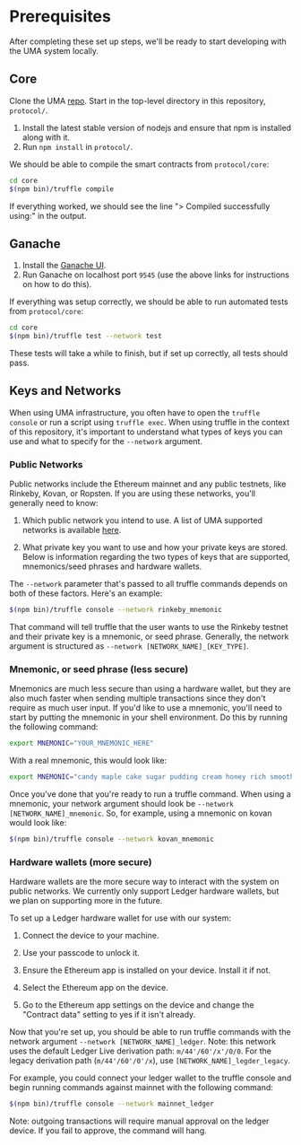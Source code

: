 # Prerequisites

After completing these set up steps, we'll be ready to start developing with the UMA system locally. 

## Core

Clone the UMA [repo](https://github.com/UMAprotocol/protocol). Start in the top-level directory in this repository, `protocol/`.

1. Install the latest stable version of nodejs and ensure that npm is installed along with it.
2. Run `npm install` in `protocol/`.

We should be able to compile the smart contracts from `protocol/core`:

```bash
cd core
$(npm bin)/truffle compile
```

If everything worked, we should see the line "> Compiled successfully using:" in the output.

## Ganache

1. Install the [Ganache UI](https://truffleframework.com/ganache).
2. Run Ganache on localhost port `9545` (use the above links for instructions on how to do this).

If everything was setup correctly, we should be able to run automated tests from `protocol/core`:

```bash
cd core
$(npm bin)/truffle test --network test
```

These tests will take a while to finish, but if set up correctly, all tests should pass.

## Keys and Networks

When using UMA infrastructure, you often have to open the `truffle console` or run a script using `truffle exec`. When
using truffle in the context of this repository, it's important to understand what types of keys you can use and what
to specify for the `--network` argument.

### Public Networks

Public networks include the Ethereum mainnet and any public testnets, like Rinkeby, Kovan, or Ropsten. If you are using
these networks, you'll generally need to know:

1. Which public network you intend to use. 
A list of UMA supported networks is available [here](https://github.com/UMAprotocol/protocol/blob/master/common/PublicNetworks.js). 

2. What private key you want to use and how your private keys are stored. 
Below is information regarding the two types of keys that are supported, mnemonics/seed phrases and hardware wallets.

The `--network` parameter that's passed to all truffle commands depends on both of these factors. Here's an example:

```bash
$(npm bin)/truffle console --network rinkeby_mnemonic
```

That command will tell truffle that the user wants to use the Rinkeby testnet and their private key is a mnemonic, or
seed phrase. Generally, the network argument is structured as `--network [NETWORK_NAME]_[KEY_TYPE]`. 

### Mnemonic, or seed phrase (less secure)

Mnemonics are much less secure than using a hardware wallet, but they are also much faster when sending multiple
transactions since they don't require as much user input. If you'd like to use a mnemonic, you'll need to start by
putting the mnemonic in your shell environment. Do this by running the following command:

```bash
export MNEMONIC="YOUR_MNEMONIC_HERE"
```

With a real mnemonic, this would look like:
```bash
export MNEMONIC="candy maple cake sugar pudding cream honey rich smooth crumble sweet treat"
```

Once you've done that you're ready to run a truffle command. When using a mnemonic, your network argument should look
be `--network [NETWORK_NAME]_mnemonic`. So, for example, using a mnemonic on kovan would look like:
```bash
$(npm bin)/truffle console --network kovan_mnemonic
```

### Hardware wallets (more secure)

Hardware wallets are the more secure way to interact with the system on public networks. We currently only support
Ledger hardware wallets, but we plan on supporting more in the future.

To set up a Ledger hardware wallet for use with our system:

1. Connect the device to your machine.

2. Use your passcode to unlock it.

3. Ensure the Ethereum app is installed on your device. Install it if not.

4. Select the Ethereum app on the device.

5. Go to the Ethereum app settings on the device and change the "Contract data" setting to yes if it isn't already.

Now that you're set up, you should be able to run truffle commands with the network argument
`--network [NETWORK_NAME]_ledger`. Note: this network uses the default Ledger Live derivation path: `m/44'/60'/x'/0/0`. 
For the legacy derivation path (`m/44'/60'/0'/x`), use `[NETWORK_NAME]_legder_legacy`.

For example, you could connect your ledger wallet to the truffle console and begin running commands against mainnet
with the following command:

```bash
$(npm bin)/truffle console --network mainnet_ledger
```

Note: outgoing transactions will require manual approval on the ledger device. If you fail to approve, the command will
hang.
